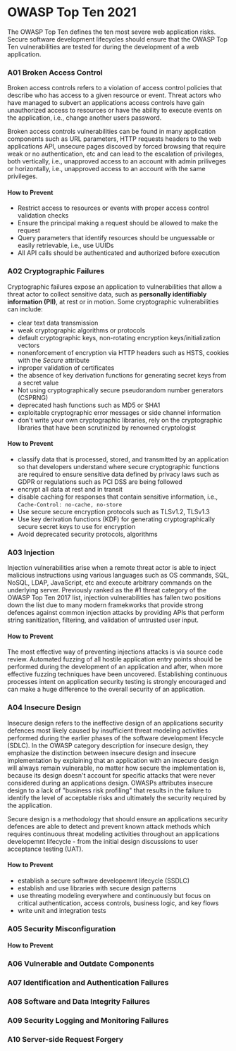 # OWASP Top Ten 2021

The OWASP Top Ten defines the ten most severe web application risks. Secure software development lifecycles should ensure that the OWASP Top Ten vulnerabilities are tested for during the development of a web application. 

### A01 Broken Access Control

Broken access controls refers to a violation of access control policies that describe who has access to a given resource or event. Threat actors who have managed to subvert an applications access controls have gain unauthorized access to resources or have the ability to execute events on the application, i.e., change another users password.

Broken access controls vulnerabilities can be found in many application components such as URL parameters, HTTP requests headers to the web applications API, unsecure pages discoved by forced browsing that require weak or no authentication, etc and can lead to the escalation of privileges, both vertically, i.e., unapproved access to an account with admin priliveges or horizontally, i.e., unapproved access to an account with the same privileges.

#### How to Prevent

- Restrict access to resources or events with proper access control validation checks
- Ensure the principal making a request should be allowed to make the request
- Query parameters that identify resources should be unguessable or easily retrievable, i.e., use UUIDs
- All API calls should be authenticated and authorized before execution

### A02 Cryptographic Failures

Cryptographic failures expose an application to vulnerabilities that allow a threat actor to collect sensitive data, such as **personally identifiably information (PII)**, at rest or in motion. Some cryptographic vulnerabilities can include:

- clear text data transmission
- weak cryptographic algorithms or protocols
- default cryptographic keys, non-rotating encryption keys/initialization vectors
- nonenforcement of encryption via HTTP headers such as HSTS, cookies with the *Secure* attribute
- inproper validation of certificates
- the absence of key derivation functions for generating secret keys from a secret value
- Not using cryptographically secure pseudorandom number generators (CSPRNG)
- deprecated hash functions such as MD5 or SHA1
- exploitable cryptographic error messages or side channel information
- don't write your own cryptographic libraries, rely on the cryptographic libraries that have been scrutinized by renowned cryptologist

#### How to Prevent

- classify data that is processed, stored, and transmitted by an application so that developers understand where secure cryptographic functions are required to ensure sensitive data defined by privacy laws such as GDPR or regulations such as PCI DSS are being followed
- encrypt all data at rest and in transit
- disable caching for responses that contain sensitive information, i.e., `Cache-Control: no-cache, no-store`
- Use secure secure encryption protocols such as TLSv1.2, TLSv1.3
- Use key derivation functions (KDF) for generating cryptographically secure secret keys to use for encryption
- Avoid deprecated security protocols, algorithms

### A03 Injection

Injection vulnerabilities arise when a remote threat actor is able to inject malicious instructions using various languages such as OS commands, SQL, NoSQL, LDAP, JavaScript, etc and execute arbitrary commands on the underlying server. Previously ranked as the #1 threat category of the OWASP Top Ten 2017 list, injection vulnerabilities has fallen two positions down the list due to many modern framekworks that provide strong defences against common injection attacks by providing APIs that perform string sanitization, filtering, and validation of untrusted user input.

#### How to Prevent

The most effective way of preventing injections attacks is via source code review. Automated fuzzing of all hostile application entry points should be performed during the development of an application and after, when more effective fuzzing techniques have been uncovered. Establishing continuous processes intent on application security testing is strongly encouraged and can make a huge difference to the overall security of an application.

### A04 Insecure Design

Insecure design refers to the ineffective design of an applications security defences most likely caused by insufficient threat modeling activities performed during the earlier phases of the software development lifecycle (SDLC). In the OWASP category description for insecure design, they emphasize the distinction between insecure design and insecure implementation by explaining that an application with an insecure design will always remain vulnerable, no matter how secure the implementation is, because its design doesn't account for specific attacks that were never considered during an applications design. OWASPs attributes insecure design to a lack of "business risk profiling" that results in the failure to identify the level of acceptable risks and ultimately the security required by the application.

Secure design is a methodology that should ensure an applications security defences are able to detect and prevent known attack methods which requires continuous threat modeling activities throughout an applications developemnt lifecycle - from the initial design discussions to user acceptance testing (UAT).

#### How to Prevent

- establish a secure software developemnt lifecycle (SSDLC)
- establish and use libraries with secure design patterns
- use threating modeling everywhere and continuously but focus on critical authentication, access controls, business logic, and key flows
- write unit and integration tests

### A05 Security Misconfiguration


#### How to Prevent


### A06 Vulnerable and Outdate Components

### A07 Identification and Authentication Failures

### A08 Software and Data Integrity Failures

### A09 Security Logging and Monitoring Failures

### A10 Server-side Request Forgery

